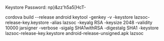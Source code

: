 Keystore Password: np}&zz'h5a5[HcT-


cordova build --release android
keytool -genkey -v -keystore lazsoc-release-key.keystore -alias lazsoc -keyalg RSA -keysize 2048 -validity 10000
jarsigner -verbose -sigalg SHA1withRSA -digestalg SHA1 -keystore lazsoc-release-key.keystore android-release-unsigned.apk lazsoc